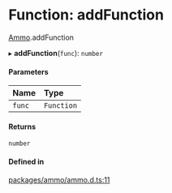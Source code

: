 # Function: addFunction

[Ammo](../modules/Ammo.md).addFunction

▸ **addFunction**(`func`): `number`

#### Parameters

| Name | Type |
| :------ | :------ |
| `func` | `Function` |

#### Returns

`number`

#### Defined in

[packages/ammo/ammo.d.ts:11](https://github.com/Orillusion/orillusion/blob/main/packages/ammo/ammo.d.ts#L11)

